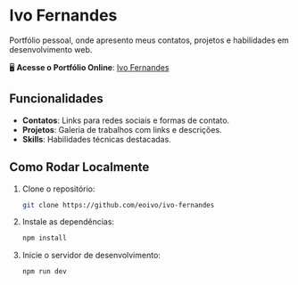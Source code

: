 # Ivo Fernandes

Portfólio pessoal, onde apresento meus contatos, projetos e habilidades em desenvolvimento web.

🖥 **Acesse o Portfólio Online**: [Ivo Fernandes](https://ivofernandes.netlify.app/)

## Funcionalidades

- **Contatos**: Links para redes sociais e formas de contato.
- **Projetos**: Galeria de trabalhos com links e descrições.
- **Skills**: Habilidades técnicas destacadas.

## Como Rodar Localmente

1. Clone o repositório:
   ```bash
   git clone https://github.com/eoivo/ivo-fernandes
   ```
2. Instale as dependências:
   ```bash
   npm install
   ```
3. Inicie o servidor de desenvolvimento:
   ```bash
   npm run dev
   ```
